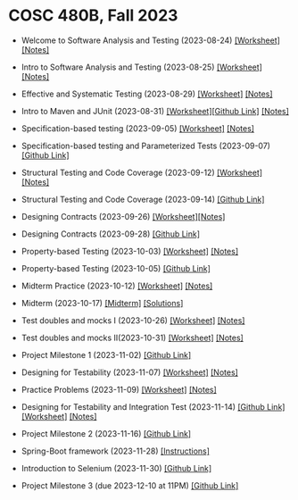 # COSC 480B, Fall 2023

- Welcome to Software Analysis and Testing (2023-08-24) [[Worksheet]](./notes/8_24.pdf) [[Notes]](./answers/8_24_answers.pdf)

- Intro to Software Analysis and Testing (2023-08-25) [[Worksheet]](./notes/8_25.pdf) [[Notes]](./answers/8_25_answers.pdf)

- Effective and Systematic Testing (2023-08-29) [[Worksheet]](./notes/8_29.pdf) [[Notes]](./answers/8_29_answers.pdf)

- Intro to Maven and JUnit (2023-08-31) [[Worksheet]](./notes/8_31.pdf)[[Github Link]](https://classroom.github.com/a/4026OMRf) [[Notes]](./answers/8_31_answers.pdf)

- Specification-based testing (2023-09-05) [[Worksheet]](./notes/9_5.pdf) [[Notes]](./answers/9_5_answers.pdf)

- Specification-based testing and Parameterized Tests (2023-09-07) [[Github Link]](https://classroom.github.com/a/nQU90pRm)

- Structural Testing and Code Coverage (2023-09-12) [[Worksheet]](./notes/9_12.pdf) [[Notes]](./answers/9_12_answers.pdf)

- Structural Testing and Code Coverage (2023-09-14) [[Github Link]](https://classroom.github.com/a/GksgnPgQ)

- Designing Contracts (2023-09-26) [[Worksheet]](./notes/9_26.pdf)[[Notes]](./answers/9_26_answers.pdf)

- Designing Contracts (2023-09-28) [[Github Link]](https://classroom.github.com/a/OUn9v2_l)

- Property-based Testing (2023-10-03) [[Worksheet]](./notes/10_3.pdf) [[Notes]](./answers/10_3_answers.pdf)

- Property-based Testing (2023-10-05) [[Github Link]](https://classroom.github.com/a/0WUGZzPA)

- Midterm Practice (2023-10-12) [[Worksheet]](./notes/10_12.pdf) [[Notes]](./answers/10_12_answers.pdf)

- Midterm (2023-10-17) [[Midterm]](./notes/10_17.pdf) [[Solutions]](./answers/10_17_answers.pdf)

- Test doubles and mocks I (2023-10-26) [[Worksheet]](./notes/10_26.pdf) [[Notes]](./answers/10_26_answers.pdf)

- Test doubles and mocks II(2023-10-31) [[Worksheet]](./notes/10_31.pdf) [[Notes]](./answers/10_31_answers.pdf)

- Project Milestone 1 (2023-11-02) [[Github Link]](https://classroom.github.com/a/qcBnBcbC)

- Designing for Testability (2023-11-07) [[Worksheet]](./notes/11_7.pdf) [[Notes]](./answers/11_7_answers.pdf)

- Practice Problems (2023-11-09) [[Worksheet]](./notes/11_9.pdf) [[Notes]](./answers/11_9_answers.pdf)

- Designing for Testability and Integration Test (2023-11-14) [[Github Link]](https://classroom.github.com/a/dPmvkiQH)  [[Worksheet]](./notes/11_14.pdf) [[Notes]](./answers/11_14_answers.pdf)

- Project Milestone 2 (2023-11-16) [[Github Link]](https://classroom.github.com/a/43ejEo-3)

- Spring-Boot framework (2023-11-28) [[Instructions]](https://docs.google.com/document/d/1Zkt23V8gh2piGuXj02ROwJYdvN1JHKl_hDlElRTDdLE/edit?usp=sharing)

- Introduction to Selenium (2023-11-30) [[Github Link]](https://classroom.github.com/a/xMYtxCec) 

- Project Milestone 3 (due 2023-12-10 at 11PM) [[Github Link]](https://classroom.github.com/a/uazbnAf8)